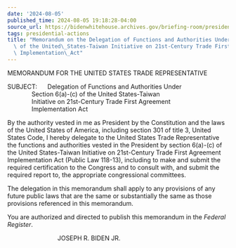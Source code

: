 ```yaml
---
date: '2024-08-05'
published_time: 2024-08-05 19:18:28-04:00
source_url: https://bidenwhitehouse.archives.gov/briefing-room/presidential-actions/2024/08/05/memorandum-on-the-delegation-of-functions-and-authorities-under-section-6a-c-of-the-united-states-taiwan-initiative-on-21st-century-trade-first-agreement-implementation-act/
tags: presidential-actions
title: "Memorandum on the Delegation of Functions and Authorities Under Section 6(a)-(c)\
  \ of the United\_States-Taiwan Initiative on 21st-Century Trade First Agreement\
  \ Implementation\_Act"
---
```

 
MEMORANDUM FOR THE UNITED STATES TRADE REPRESENTATIVE  
  
SUBJECT:      Delegation of Functions and Authorities Under  
              Section 6(a)-(c) of the United States-Taiwan  
              Initiative on 21st-Century Trade First Agreement  
              Implementation Act

By the authority vested in me as President by the Constitution and the
laws of the United States of America, including section 301 of title 3,
United States Code, I hereby delegate to the United States Trade
Representative the functions and authorities vested in the President by
section 6(a)-(c) of the United States-Taiwan Initiative on 21st-Century
Trade First Agreement Implementation Act (Public Law 118-13), including
to make and submit the required certification to the Congress and to
consult with, and submit the required report to, the appropriate
congressional committees.  
  
The delegation in this memorandum shall apply to any provisions of any
future public laws that are the same or substantially the same as those
provisions referenced in this memorandum.  
  
You are authorized and directed to publish this memorandum in the
*Federal Register*.

                             JOSEPH R. BIDEN JR.
